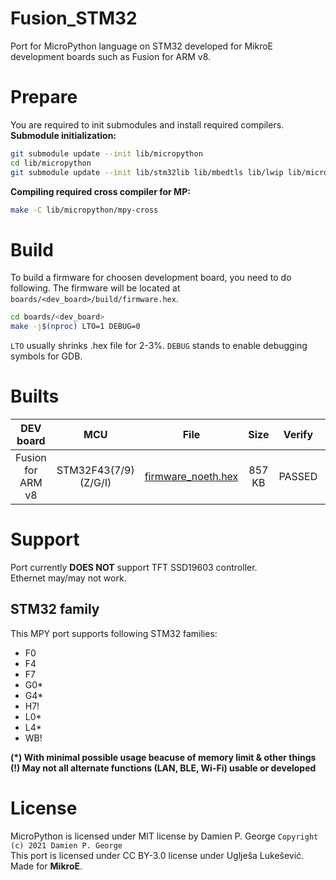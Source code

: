 # Fusion_STM32
Port for MicroPython language on STM32 developed for MikroE development boards such as Fusion for ARM v8.

# Prepare
You are required to init submodules and install required compilers. <br>
**Submodule initialization:**
```sh
git submodule update --init lib/micropython
cd lib/micropython
git submodule update --init lib/stm32lib lib/mbedtls lib/lwip lib/micropython-lib
```
**Compiling required cross compiler for MP:**
```sh
make -C lib/micropython/mpy-cross
```
# Build
To build a firmware for choosen development board, you need to do following. The firmware will be located at `boards/<dev_board>/build/firmware.hex`.
```sh
cd boards/<dev_board>
make -j$(nproc) LTO=1 DEBUG=0
```
`LTO` usually shrinks .hex file for 2-3%.
`DEBUG` stands to enable debugging symbols for GDB.

# Builts
|  DEV board | MCU    | File | Size | Verify | Ethernet build |
| :--------: | :--------: | :-------: | :-------: | :-------: | :-------: |
| Fusion for ARM v8 | STM32F43(7/9)(Z/G/I)  | [firmware_noeth.hex](https://github.com/ukicomputers/Fusion_STM32/tree/main/builts/Fusion_STM32F43/firmware_noeth.hex)    | 857 KB   | PASSED | N/A  |

# Support
Port currently **DOES NOT** support TFT SSD19603 controller.<br>
Ethernet may/may not work.
## STM32 family
This MPY port supports following STM32 families:
- F0
- F4
- F7
- G0*
- G4*
- H7!
- L0*
- L4*
- WB! <br>

**(*) With minimal possible usage beacuse of memory limit & other things** <br>
**(!) May not all alternate functions (LAN, BLE, Wi-Fi) usable or developed** 

# License
MicroPython is licensed under MIT license by Damien P. George `Copyright (c) 2021 Damien P. George`<br>
This port is licensed under CC BY-3.0 license under Uglješa Lukešević. <br>
Made for **MikroE**.
